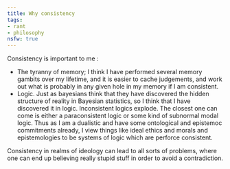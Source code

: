 ```yaml
---
title: Why consistency
tags:
- rant
- philosophy
nsfw: true
---
```


Consistency is important to me :
- The tyranny of memory; I think I have performed several memory gambits over my lifetime, and it is easier to cache judgements, and work out what is probably in any given hole in my memory if I am consistent.
- Logic. Just as bayesians think that they have discovered the hidden structure of reality in Bayesian statistics, so I think that I have discovered it in logic. Inconsistent logics explode. The closest one can come is either a paraconsistent logic or some kind of subnormal modal logic. Thus as I am a dualistic and have some ontological and epistemoc commitments already, I view things like ideal ethics and morals and epistemologies to be systems of logic which are perforce consistent.

Consistency in realms of ideology can lead to all sorts of problems, where one can end up believing really stupid stuff in order to avoid a contradiction.

